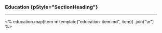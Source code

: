 ### Education {pStyle="SectionHeading"}

---

<%
    education.map(item => template("education-item.md", item))
        .join("\n")
%>
